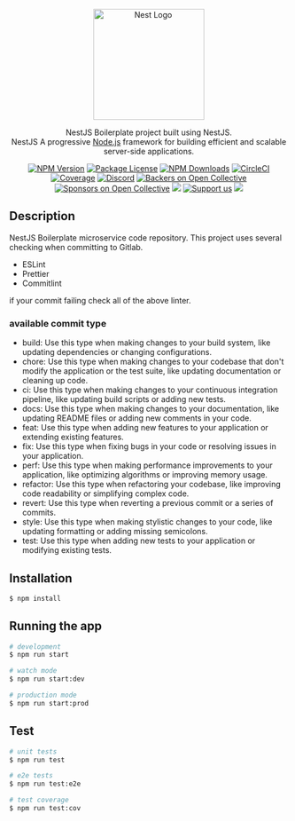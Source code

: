 <p align="center">
  <a href="http://nestjs.com/" target="blank"><img src="https://nestjs.com/img/logo-small.svg" width="200" alt="Nest Logo" /></a>
</p>

[circleci-image]: https://img.shields.io/circleci/build/github/nestjs/nest/master?token=abc123def456
[circleci-url]: https://circleci.com/gh/nestjs/nest

  <p align="center">NestJS Boilerplate project built using NestJS.<br/>NestJS A progressive <a href="http://nodejs.org" target="_blank">Node.js</a> framework for building efficient and scalable server-side applications.</p> <p align="center"> <a href="https://www.npmjs.com/~nestjscore" target="_blank"><img src="https://img.shields.io/npm/v/@nestjs/core.svg" alt="NPM Version" /></a> <a href="https://www.npmjs.com/~nestjscore" target="_blank"><img src="https://img.shields.io/npm/l/@nestjs/core.svg" alt="Package License" /></a>
<a href="https://www.npmjs.com/~nestjscore" target="_blank"><img src="https://img.shields.io/npm/dm/@nestjs/common.svg" alt="NPM Downloads" /></a>
<a href="https://circleci.com/gh/nestjs/nest" target="_blank"><img src="https://img.shields.io/circleci/build/github/nestjs/nest/master" alt="CircleCI" /></a>
<a href="https://coveralls.io/github/nestjs/nest?branch=master" target="_blank"><img src="https://coveralls.io/repos/github/nestjs/nest/badge.svg?branch=master#9" alt="Coverage" /></a>
<a href="https://discord.gg/G7Qnnhy" target="_blank"><img src="https://img.shields.io/badge/discord-online-brightgreen.svg" alt="Discord"/></a>
<a href="https://opencollective.com/nest#backer" target="_blank"><img src="https://opencollective.com/nest/backers/badge.svg" alt="Backers on Open Collective" /></a>
<a href="https://opencollective.com/nest#sponsor" target="_blank"><img src="https://opencollective.com/nest/sponsors/badge.svg" alt="Sponsors on Open Collective" /></a>
  <a href="https://paypal.me/kamilmysliwiec" target="_blank"><img src="https://img.shields.io/badge/Donate-PayPal-ff3f59.svg"/></a>
    <a href="https://opencollective.com/nest#sponsor"  target="_blank"><img src="https://img.shields.io/badge/Support%20us-Open%20Collective-41B883.svg" alt="Support us"></a>
  <a href="https://twitter.com/nestframework" target="_blank"><img src="https://img.shields.io/twitter/follow/nestframework.svg?style=social&label=Follow"></a>
</p>


## Description

NestJS Boilerplate microservice code repository.
This project uses several checking when committing to Gitlab.

- ESLint
- Prettier
- Commitlint

if your commit failing check all of the above linter.

### available commit type

- build: Use this type when making changes to your build system, like updating dependencies or changing configurations.
- chore: Use this type when making changes to your codebase that don't modify the application or the test suite, like updating documentation or cleaning up code.
- ci: Use this type when making changes to your continuous integration pipeline, like updating build scripts or adding new tests.
- docs: Use this type when making changes to your documentation, like updating README files or adding new comments in your code.
- feat: Use this type when adding new features to your application or extending existing features.
- fix: Use this type when fixing bugs in your code or resolving issues in your application.
- perf: Use this type when making performance improvements to your application, like optimizing algorithms or improving memory usage.
- refactor: Use this type when refactoring your codebase, like improving code readability or simplifying complex code.
- revert: Use this type when reverting a previous commit or a series of commits.
- style: Use this type when making stylistic changes to your code, like updating formatting or adding missing semicolons.
- test: Use this type when adding new tests to your application or modifying existing tests.

## Installation

```bash
$ npm install
```

## Running the app

```bash
# development
$ npm run start

# watch mode
$ npm run start:dev

# production mode
$ npm run start:prod
```

## Test

```bash
# unit tests
$ npm run test

# e2e tests
$ npm run test:e2e

# test coverage
$ npm run test:cov
```

